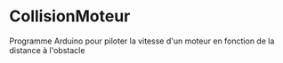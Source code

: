 # CollisionMoteur
Programme Arduino pour piloter la vitesse d'un moteur en fonction de la distance à l'obstacle
